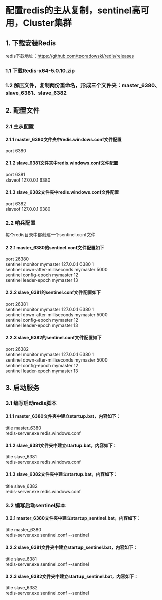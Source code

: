 # 配置redis的主从复制，sentinel高可用，Cluster集群

## 1. 下载安装Redis
redis下载地址：https://github.com/tporadowski/redis/releases
### 1.1 下载Redis-x64-5.0.10.zip
### 1.2 解压文件，复制两份重命名，形成三个文件夹：master_6380、slave_6381、slave_6382
## 2. 配置文件
### 2.1 主从配置
#### 2.1.1 master_6380文件夹中redis.windows.conf文件配置
port 6380
#### 2.1.2 slave_6381文件夹中redis.windows.conf文件配置
port 6381  
slaveof 127.0.0.1 6380
#### 2.1.3 slave_6382文件夹中redis.windows.conf文件配置
port 6382  
slaveof 127.0.0.1 6380
### 2.2 哨兵配置
每个redis目录中都创建一个sentinel.conf文件
#### 2.2.1 master_6380的sentinel.conf文件配置如下
port 26380  
sentinel monitor mymaster 127.0.0.1 6380 1  
sentinel down-after-milliseconds mymaster 5000  
sentinel config-epoch mymaster 12  
sentinel leader-epoch mymaster 13  
#### 2.2.2 slave_6381的sentinel.conf文件配置如下
port 26381  
sentinel monitor mymaster 127.0.0.1 6380 1  
sentinel down-after-milliseconds mymaster 5000  
sentinel config-epoch mymaster 12  
sentinel leader-epoch mymaster 13  
#### 2.2.3 slave_6382的sentinel.conf文件配置如下
port 26382  
sentinel monitor mymaster 127.0.0.1 6380 1  
sentinel down-after-milliseconds mymaster 5000  
sentinel config-epoch mymaster 12  
sentinel leader-epoch mymaster 13  
## 3. 启动服务
### 3.1 编写启动redis脚本
#### 3.1.1 master_6380文件夹中建立startup.bat，内容如下：
title master_6380  
redis-server.exe redis.windows.conf  
#### 3.1.2 slave_6381文件夹中建立startup.bat，内容如下：
title slave_6381  
redis-server.exe redis.windows.conf  
#### 3.1.3 slave_6382文件夹中建立startup.bat，内容如下：
title slave_6382  
redis-server.exe redis.windows.conf  
### 3.2 编写启动sentinel脚本
#### 3.2.1 master_6380文件夹中建立startup_sentinel.bat，内容如下：
title master_6380  
redis-server.exe sentinel.conf --sentinel
#### 3.2.2 slave_6381文件夹中建立startup_sentinel.bat，内容如下：
title slave_6381  
redis-server.exe sentinel.conf --sentinel
#### 3.2.3 slave_6382文件夹中建立startup_sentinel.bat，内容如下：
title slave_6382  
redis-server.exe sentinel.conf --sentinel  